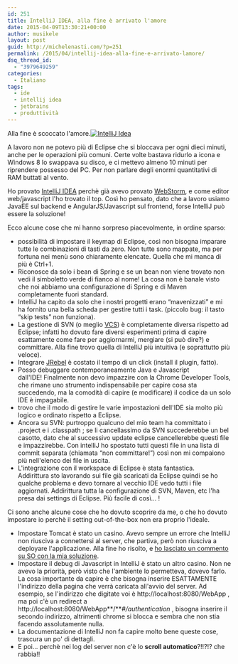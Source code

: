 ```yaml
---
id: 251
title: IntelliJ IDEA, alla fine è arrivato l'amore
date: 2015-04-09T13:30:21+00:00
author: musikele
layout: post
guid: http://michelenasti.com/?p=251
permalink: /2015/04/intellij-idea-alla-fine-e-arrivato-lamore/
dsq_thread_id:
  - "3979649259"
categories:
  - Italiano
tags:
  - ide
  - intellij idea
  - jetbrains
  - produttività
---
```

Alla fine è scoccato l'amore.[<img class="alignright wp-image-252 size-medium" src="https://i2.wp.com/michelenasti.com/wp-content/uploads/2015/04/idea-300x300.png?fit=300%2C300" alt="IntelliJ Idea" srcset="https://i2.wp.com/michelenasti.com/wp-content/uploads/2015/04/idea.png?resize=300%2C300 300w, https://i2.wp.com/michelenasti.com/wp-content/uploads/2015/04/idea.png?resize=150%2C150 150w, https://i2.wp.com/michelenasti.com/wp-content/uploads/2015/04/idea.png?w=512 512w" sizes="(max-width: 300px) 100vw, 300px" data-recalc-dims="1" />](https://i2.wp.com/michelenasti.com/wp-content/uploads/2015/04/idea.png)

A lavoro non ne potevo più di Eclipse che si bloccava per ogni dieci minuti, anche per le operazioni più comuni. Certe volte bastava ridurlo a icona e Windows 8 lo swappava su disco, e ci mettevo almeno 10 minuti per riprendere possesso del PC. Per non parlare degli enormi quantitativi di RAM buttati al vento.

Ho provato [IntelliJ IDEA](https://www.jetbrains.com/idea/) perchè già avevo provato [WebStorm](https://www.jetbrains.com/webstorm/), e come editor web/javascript l'ho trovato il top. Così ho pensato, dato che a lavoro usiamo JavaEE sul backend e AngularJS/Javascript sul frontend, forse IntelliJ può essere la soluzione!

Ecco alcune cose che mi hanno sorpreso piacevolmente, in ordine sparso:

  * possibilità di impostare il keymap di Eclipse, così non bisogna imparare tutte le combinazioni di tasti da zero. Non tutte sono mappate, ma per fortuna nei menù sono chiaramente elencate. Quella che mi manca di più è Ctrl+1.
  * Riconosce da solo i bean di Spring e se un bean non viene trovato non vedi il simboletto verde di fianco al nome! La cosa non è banale visto che noi abbiamo una configurazione di Spring e di Maven completamente fuori standard.
  * IntelliJ ha capito da solo che i nostri progetti erano &#8220;mavenizzati&#8221; e mi ha fornito una bella scheda per gestire tutti i task. (piccolo bug: il tasto &#8220;skip tests&#8221; non funziona).
  * La gestione di SVN (o meglio [VCS](http://en.wikipedia.org/wiki/Revision_control)) è completamente diversa rispetto ad Eclipse; infatti ho dovuto fare diversi esperimenti prima di capire esattamente come fare per aggiornarmi, mergiare (si può dire?) e committare. Alla fine trovo quella di IntelliJ più intuitiva (e soprattutto più veloce).
  * Integrare [JRebel](http://zeroturnaround.com/software/jrebel/) è costato il tempo di un click (install il plugin, fatto).
  * Posso debuggare contemporaneamente Java e Javascript dall'IDE! Finalmente non devo impazzire con la Chrome Developer Tools, che rimane uno strumento indispensabile per capire cosa sta succedendo, ma la comodità di capire (e modificare) il codice da un solo IDE è impagabile.
  * trovo che il modo di gestire le varie impostazioni dell'IDE sia molto più logico e ordinato rispetto a Eclipse.
  * Ancora su SVN: purtroppo qualcuno del mio team ha committato i .project e i .classpath ; se li cancellassimo da SVN succederebbe un bel casotto, dato che al successivo update eclipse cancellerebbe questi file e impazzirebbe. Con intelliJ ho spostato tutti questi file in una lista di commit separata (chiamata &#8220;non committare!&#8221;) così non mi compaiono più nell'elenco dei file in uscita.
  * L'integrazione con il workspace di Eclipse è stata fantastica. Addirittura sto lavorando sui file già scaricati da Eclipse quindi se ho qualche problema e devo tornare al vecchio IDE vedo tutti i file aggiornati. Addirittura tutta la configurazione di SVN, Maven, etc l'ha presa dai settings di Eclipse. Più facile di così... !

Ci sono anche alcune cose che ho dovuto scoprire da me, o che ho dovuto impostare io perchè il setting out-of-the-box non era proprio l'ideale.

  * Impostare Tomcat è stato un casino. Avevo sempre un errore che IntelliJ non riusciva a connettersi al server, che partiva, però non riusciva a deployare l'applicazione. Alla fine ho risolto, e [ho lasciato un commento su SO con la mia soluzione](http://stackoverflow.com/questions/25147843/server-is-not-connected-when-trying-to-deploy-with-intellij/29509240#29509240).
  * Impostare il debug di Javascript in IntelliJ è stato un altro casino. Non ne avevo la priorità, però visto che l'ambiente lo permetteva, dovevo farlo. La cosa importante da capire è che bisogna inserire ESATTAMENTE l'indirizzo della pagina che verrà caricata all'avvio del server. Ad esempio, se l'indirizzo che digitate voi è http://localhost:8080/WebApp , ma poi c'è un redirect a http://localhost:8080/WebApp**/**_#/authentication_ , bisogna inserire il secondo indirizzo, altrimenti chrome si blocca e sembra che non stia facendo assolutamente nulla.
  * La documentazione di IntelliJ non fa capire molto bene queste cose, trascura un po' di dettagli.
  * E poi... perchè nei log del server non c'è lo **scroll automatico**?!!?!? che rabbia!!